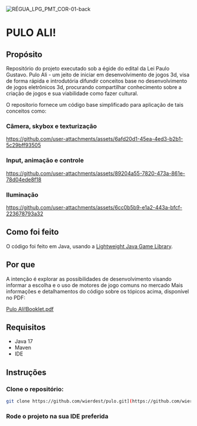
![RÉGUA_LPG_PMT_COR-01-back](https://github.com/user-attachments/assets/214ee02f-cd87-42f5-8784-31fc520d36c7)

# PULO ALI!

## Propósito

Repositório do projeto executado sob a égide do edital da Lei Paulo Gustavo.
Pulo Ali - um jeito de iniciar em desenvolvimento de jogos 3d, visa de forma rápida e introdutória difundir conceitos base no desenvolvimento de jogos eletrônicos 3d, procurando
compartilhar conhecimento sobre a criação de jogos e sua viabilidade como fazer cultural.

O repositorio fornece um código base simplificado para aplicação de tais conceitos como:

### Câmera, skybox e texturização


https://github.com/user-attachments/assets/6afd20d1-45ea-4ed3-b2b1-5c29bff93505

### Input, animação e controle



https://github.com/user-attachments/assets/89204a55-7820-473a-861e-78d04ede8f18


### Iluminação 


https://github.com/user-attachments/assets/6cc0b5b9-e1a2-443a-bfcf-223678793a32


## Como foi feito
O código foi feito em Java, usando a [Lightweight Java Game Library](https://www.lwjgl.org/).

## Por que 
A intenção é explorar as possibilidades de desenvolvimento visando informar a escolha e o uso de motores de jogo comuns no mercado
Mais informações e detalhamentos do código sobre os tópicos acima, disponível no PDF:

[Pulo Ali!Booklet.pdf](https://github.com/user-attachments/files/16418932/pulo.ali.-1.pdf)


## Requisitos

- Java 17
- Maven
- IDE 

## Instruções

### Clone o repositório:
  ```bash
git clone https://github.com/wierdest/pulo.git](https://github.com/wierdest/puloali-final.git
 ```

### Rode o projeto na sua IDE preferida
